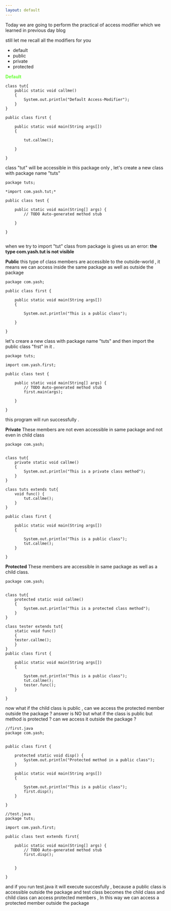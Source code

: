 ```yaml
---
layout: default
---
```


Today we are going to perform the practical of access modifier which we learned in previous day blog

still let me recall all the modifiers for you 

- default
- public
- private
- protected


<b style="color:#66ff33">Default</b>
```
class tut{
	public static void callme()
	{
		System.out.println("Default Access-Modifier");
	}
}

public class first {

	public static void main(String args[])
	{

		tut.callme();
		
	}

}

```
class "tut" will be accessible in this package only , let's create a new class with package name "tuts" 

```
package tuts;

*import com.yash.tut;*

public class test {

	public static void main(String[] args) {
		// TODO Auto-generated method stub

	}

}


```
when we try to import "tut" class from package is gives us an error: <b> the type com.yash.tut is not visible </b>

<b>Public</b>
this type of class members are accessible to the outside-world , it means we can access inside the same package as well as
outside the package 

```
package com.yash;

public class first {

	public static void main(String args[])
	{

		System.out.println("This is a public class");
		
	}

}
```
let's creare a new class with package name "tuts" and then import the public class "frst" in it .

```
package tuts;

import com.yash.first;

public class test {

	public static void main(String[] args) {
		// TODO Auto-generated method stub
		first.main(args);

	}

}
```
this program will run successfully .

<b>Private</b>
These members are not even accessible in same package and not even in child class

```
package com.yash;


class tut{
	private static void callme()
	{
		System.out.println("This is a private class method");
	}
}

class tuts extends tut{
	void func() {
		tut.callme();
	}
}

public class first {

	public static void main(String args[])
	{

		System.out.println("This is a public class");
		tut.callme();
	}

}

```
<b>Protected</b>
These members are accessible in same package as well as a child class.

```
package com.yash;


class tut{
	protected static void callme()
	{
		System.out.println("This is a protected class method");
	}
}

class tester extends tut{
	static void func()
	{
	tester.callme();
	}
}
public class first {

	public static void main(String args[])
	{

		System.out.println("This is a public class");
		tut.callme();
		tester.func();
	}

}
```
now what if the child class is public , can we access the protected member outside the package ? answer is NO
but what if the class is public but method is protected ? can  we access it outside the package ?

```
//first.java
package com.yash;


public class first {
	
	protected static void disp() {
		System.out.println("Protected method in a public class");
	}

	public static void main(String args[])
	{

		System.out.println("This is a public class");
		first.disp();
	}

}

```
```
//test.java
package tuts;

import com.yash.first;

public class test extends first{

	public static void main(String[] args) {
		// TODO Auto-generated method stub
		first.disp();
		

	}

}

```
and if you run test.java it will execute succesfully , because a public class is accessible outside the package and test class becomes the child class
and child class can access protected members , In this way we can access a protected member outside the package
